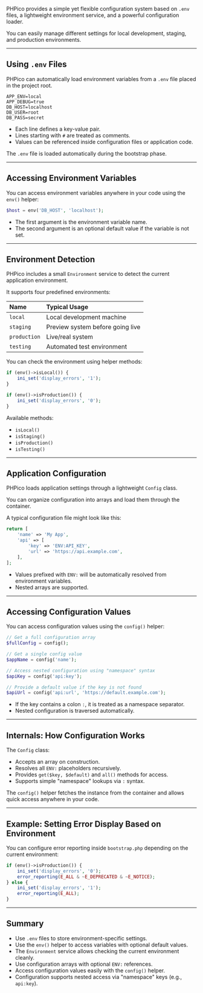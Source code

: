PHPico provides a simple yet flexible configuration system based on `.env` files, a lightweight environment service, and a powerful configuration loader.

You can easily manage different settings for local development, staging, and production environments.

---

## Using `.env` Files

PHPico can automatically load environment variables from a `.env` file placed in the project root.

```dotenv
APP_ENV=local
APP_DEBUG=true
DB_HOST=localhost
DB_USER=root
DB_PASS=secret
```

- Each line defines a key-value pair.
- Lines starting with `#` are treated as comments.
- Values can be referenced inside configuration files or application code.

The `.env` file is loaded automatically during the bootstrap phase.

---

## Accessing Environment Variables

You can access environment variables anywhere in your code using the `env()` helper:

```php
$host = env('DB_HOST', 'localhost');
```

- The first argument is the environment variable name.
- The second argument is an optional default value if the variable is not set.

---

## Environment Detection

PHPico includes a small `Environment` service to detect the current application environment.

It supports four predefined environments:

| Name | Typical Usage |
|:---|:---|
| `local` | Local development machine |
| `staging` | Preview system before going live |
| `production` | Live/real system |
| `testing` | Automated test environment |

You can check the environment using helper methods:

```php
if (env()->isLocal()) {
    ini_set('display_errors', '1');
}

if (env()->isProduction()) {
    ini_set('display_errors', '0');
}
```

Available methods:

- `isLocal()`
- `isStaging()`
- `isProduction()`
- `isTesting()`

---

## Application Configuration

PHPico loads application settings through a lightweight `Config` class.

You can organize configuration into arrays and load them through the container.

A typical configuration file might look like this:

```php
return [
    'name' => 'My App',
    'api' => [
        'key' => 'ENV:API_KEY',
        'url' => 'https://api.example.com',
    ],
];
```

- Values prefixed with `ENV:` will be automatically resolved from environment variables.
- Nested arrays are supported.

---

## Accessing Configuration Values

You can access configuration values using the `config()` helper:

```php
// Get a full configuration array
$fullConfig = config();

// Get a single config value
$appName = config('name');

// Access nested configuration using "namespace" syntax
$apiKey = config('api:key');

// Provide a default value if the key is not found
$apiUrl = config('api:url', 'https://default.example.com');
```

- If the key contains a colon `:`, it is treated as a namespace separator.
- Nested configuration is traversed automatically.

---

## Internals: How Configuration Works

The `Config` class:

- Accepts an array on construction.
- Resolves all `ENV:` placeholders recursively.
- Provides `get($key, $default)` and `all()` methods for access.
- Supports simple "namespace" lookups via `:` syntax.

The `config()` helper fetches the instance from the container and allows quick access anywhere in your code.

---

## Example: Setting Error Display Based on Environment

You can configure error reporting inside `bootstrap.php` depending on the current environment:

```php
if (env()->isProduction()) {
    ini_set('display_errors', '0');
    error_reporting(E_ALL & ~E_DEPRECATED & ~E_NOTICE);
} else {
    ini_set('display_errors', '1');
    error_reporting(E_ALL);
}
```

---

## Summary

- Use `.env` files to store environment-specific settings.
- Use the `env()` helper to access variables with optional default values.
- The `Environment` service allows checking the current environment cleanly.
- Use configuration arrays with optional `ENV:` references.
- Access configuration values easily with the `config()` helper.
- Configuration supports nested access via "namespace" keys (e.g., `api:key`).
